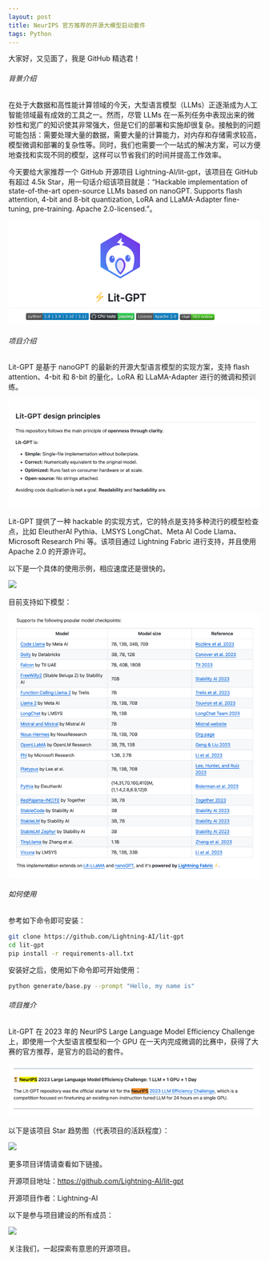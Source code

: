 ```yaml
---
layout: post
title: NeurIPS 官方推荐的开源大模型启动套件
tags: Python
---
```


大家好，又见面了，我是 GitHub 精选君！

###### 背景介绍

在处于大数据和高性能计算领域的今天，大型语言模型（LLMs）正逐渐成为人工智能领域最有成效的工具之一。然而，尽管 LLMs 在一系列任务中表现出来的微妙性和宽广的知识使其非常强大，但是它们的部署和实施却很复杂。接触到的问题可能包括：需要处理大量的数据，需要大量的计算能力，对内存和存储需求较高，模型微调和部署的复杂性等。同时，我们也需要一个一站式的解决方案，可以方便地查找和实现不同的模型，这样可以节省我们的时间并提高工作效率。

今天要给大家推荐一个 GitHub 开源项目 Lightning-AI/lit-gpt，该项目在 GitHub 有超过 4.5k Star，用一句话介绍该项目就是：“Hackable implementation of state-of-the-art open-source LLMs based on nanoGPT. Supports flash attention, 4-bit and 8-bit quantization, LoRA and LLaMA-Adapter fine-tuning, pre-training. Apache 2.0-licensed.”。

![](https://raw.githubusercontent.com/ZhuPeng/pic/master/images/compress_image-20240221223827154.png)

###### 项目介绍

Lit-GPT 是基于 nanoGPT 的最新的开源大型语言模型的实现方案，支持 flash attention、4-bit 和 8-bit 的量化，LoRA 和 LLaMA-Adapter 进行的微调和预训练。

![](https://raw.githubusercontent.com/ZhuPeng/pic/master/images/compress_image-20240221224319541.png)

Lit-GPT 提供了一种 hackable 的实现方式，它的特点是支持多种流行的模型检查点，比如 EleutherAI Pythia、LMSYS LongChat、Meta AI Code Llama、Microsoft Research Phi 等。该项目通过 Lightning Fabric 进行支持，并且使用 Apache 2.0 的开源许可。

以下是一个具体的使用示例，相应速度还是很快的。

![](https://pl-public-data.s3.amazonaws.com/assets_lightning/LitStableLM.gif)

目前支持如下模型：

![](https://raw.githubusercontent.com/ZhuPeng/pic/master/images/compress_image-20240221224046526.png)

###### 如何使用

参考如下命令即可安装：

```bash
git clone https://github.com/Lightning-AI/lit-gpt
cd lit-gpt
pip install -r requirements-all.txt
```

安装好之后，使用如下命令即可开始使用：

```bash
python generate/base.py --prompt "Hello, my name is"
```

###### 项目推介

Lit-GPT 在 2023 年的 NeurIPS Large Language Model Efficiency Challenge 上，即使用一个大型语言模型和一个 GPU 在一天内完成微调的比赛中，获得了大赛的官方推荐，是官方的启动的套件。

![](https://raw.githubusercontent.com/ZhuPeng/pic/master/images/compress_image-20240221224204769.png)


以下是该项目 Star 趋势图（代表项目的活跃程度）：

![](https://api.star-history.com/svg?repos=Lightning-AI/lit-gpt&type=Timeline)

更多项目详情请查看如下链接。

开源项目地址：https://github.com/Lightning-AI/lit-gpt 

开源项目作者：Lightning-AI

以下是参与项目建设的所有成员：

![](https://contrib.rocks/image?repo=Lightning-AI/lit-gpt)

关注我们，一起探索有意思的开源项目。

